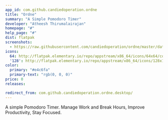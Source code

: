 ```yaml
---
app_id: com.github.candiedoperation.ordne
title: "Ordne"
summary: "A Simple Pomodoro Timer"
developer: "Atheesh Thirumalairajan"
homepage: "#"
help_page: "#"
dist: flatpak
screenshots:
  - https://raw.githubusercontent.com/candiedoperation/ordne/master/data/screenshots/ordne-light-1.png
icons:
  64: http://flatpak.elementary.io/repo/appstream/x86_64/icons/64x64/com.github.candiedoperation.ordne.png
  '128': http://flatpak.elementary.io/repo/appstream/x86_64/icons/128x128/com.github.candiedoperation.ordne.png
color:
  primary: "#e4c6fa"
  primary-text: "rgb(0, 0, 0)"
price: 0
releases:

redirect_from: com.github.candiedoperation.ordne.desktop/
---
```


<p>A simple Pomodoro Timer. Manage Work and Break Hours, Improve Productivity, Stay Focused.</p>